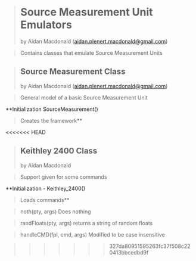 > # Source Measurement Unit Emulators #
> by Aidan Macdonald (aidan.plenert.macdonald@gmail.com)

> Contains classes that emulate Source Measurement Units

> ## Source Measurement Class ##
> by Aidan Macdonald (aidan.plenert.macdonald@gmail.com)

> General model of a basic Source Measurement Unit

**Initialization SourceMeasurement()
> Creates the framework**

<<<<<<< HEAD
> ## Keithley 2400 Class ##
> by Aidan Macdonald

> Support given for some commands

**Initialization - Keithley\_2400()
> Loads commands**

> noth(pty, args)
> Does nothing

> randFloats(pty, args)
> returns a string of random floats

> handleCMD(fpl, cmd, args)
> Modified to be case insensitive


>>>>>>> 327da80951595263fc37f508c220413bbcedbd9f